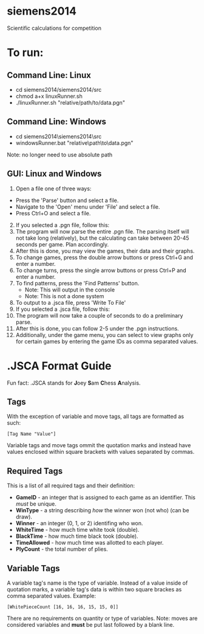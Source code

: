 siemens2014
===========
Scientific calculations for competition

To run:
===========
Command Line: Linux
---------

* cd siemens2014/siemens2014/src
* chmod a+x linuxRunner.sh
* ./linuxRunner.sh "relative/path/to/data.pgn"


Command Line: Windows
---------
* cd siemens2014\siemens2014\src
* windowsRunner.bat "relative\path\to\data.pgn"  

Note: no longer need to use absolute path


GUI: Linux and Windows
---------
1. Open a file one of three ways:
  * Press the 'Parse' button and select a file.
  * Navigate to the 'Open' menu under 'File' and select a file.
  * Press Ctrl+O and select a file.
2. If you selected a .pgn file, follow this:
  1. The program will now parse the entire .pgn file. The parsing itself will not take long (relatively), but the calculating can take between 20-45 seconds per game. Plan accordingly.
  2. After this is done, you may view the games, their data and their graphs.
  3. To change games, press the double arrow buttons or press Ctrl+G and enter a number.
  4. To change turns, press the single arrow buttons or press Ctrl+P and enter a number.
  5. To find patterns, press the 'Find Patterns' button.
      * Note: This will output in the console
      * Note: This is not a done system
  6. To output to a .jsca file, press 'Write To File'
3. If you selected a .jsca file, follow this:
  1. The program will now take a couple of seconds to do a preliminary parse.
  2. After this is done, you can follow 2-5 under the .pgn instructions.
  3. Additionally, under the game menu, you can select to view graphs only for certain games by entering the game IDs as comma separated values.


.JSCA Format Guide
==========
Fun fact: .JSCA stands for <b>J</b>oey <b>S</b>am <b>C</b>hess <b>A</b>nalysis.


Tags
----------
With the exception of variable and move tags, all tags are formatted as such:
```
[Tag Name "Value"]
```
Variable tags and move tags ommit the quotation marks and instead have values enclosed within square brackets with values separated by commas.


Required Tags
----------
This is a list of all required tags and their definition:
* **GameID** - an integer that is assigned to each game as an identifier. This *must* be unique.
* **WinType** - a string describing *how* the winner won (not who) (can be draw).
* **Winner** - an integer (0, 1, or 2) identifing who won.
* **WhiteTime** - how much time white took (double).
* **BlackTime** - how much time black took (double).
* **TimeAllowed** - how much time was allotted to each player.
* **PlyCount** - the total number of plies.


Variable Tags
---------
A variable tag's name is the type of variable. Instead of a value inside of quotation marks, a variable tag's data is within two square brackes as comma separated values. Example:
```
[WhitePieceCount [16, 16, 16, 15, 15, 0]]
```
There are no requirements on quantity or type of variables.
Note: moves are considered variables and **must** be put last followed by a blank line.
